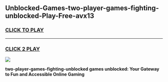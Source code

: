 
## Unblocked-Games-two-player-games-fighting-unblocked-Play-Free-avx13
<h3>
<a href="https://premium76.site?title=two-player-games-fighting-unblocked&ref=18A1">CLICK TO PLAY</a></h3>
<hr>

<h3>
<a href="https://premium76.site?title=two-player-games-fighting-unblocked&ref=18A1">CLICK 2 PLAY</a>
  
</h3>

<a href="https://premium76.site?title=two-player-games-fighting-unblocked&ref=18A1"><img src="https://clearcache.store/games.png"></a>


**two-player-games-fighting-unblocked games unblocked: Your Gateway to Fun and Accessible Online Gaming**
